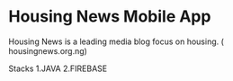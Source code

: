 # Housing News Mobile App

Housing News is a leading media blog focus on housing. ( housingnews.org.ng)

Stacks
1.JAVA
2.FIREBASE
